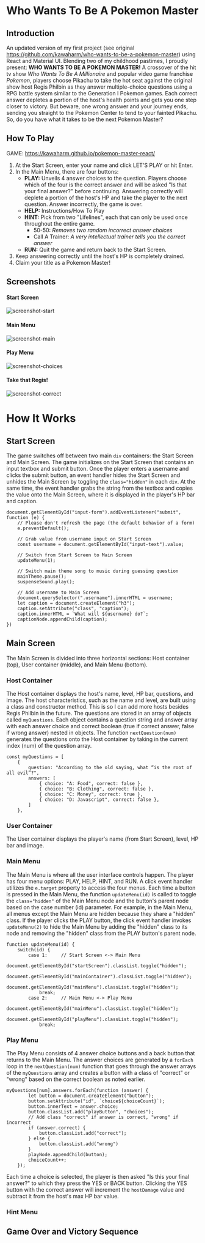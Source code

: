 # Who Wants To Be A Pokemon Master

## Introduction

An updated version of my first project (see original https://github.com/kawaharm/who-wants-to-be-a-pokemon-master) using React and Material UI. 
Blending two of my childhood pastimes, I proudly present: **WHO WANTS TO BE A POKEMON MASTER!** A crossover of the hit tv show _Who Wants To Be A Millionaire_ and popular video game franchise _Pokemon_, players choose Pikachu to take the hot seat against the original show host Regis Philbin as they answer multiple-choice questions using a RPG battle system similar to the Generation I Pokemon games. Each correct answer depletes a portion of the host's health points and gets you one step closer to victory. But beware, one wrong answer and your journey ends, sending you straight to the Pokemon Center to tend to your fainted Pikachu. So, do you have what it takes to be the next Pokemon Master?

## How To Play

GAME: https://kawaharm.github.io/pokemon-master-react/

1. At the Start Screen, enter your name and click LET'S PLAY or hit Enter.
2. In the Main Menu, there are four buttons:
   - **PLAY:** Unveils 4 answer choices to the question. Players choose which of the four is the correct answer and will be asked "Is that your final answer?" before continuing. Answering correctly will deplete a portion of the host's HP and take the player to the next question. Answer incorrectly, the game is over.
   - **HELP:** Instructions/How To Play
   - **HINT:** Pick from two "Lifelines", each that can only be used once throughout the entire game.
     - 50-50: _Removes two random incorrect answer choices_
     - Call A Trainer: _A very intellectual trainer tells you the correct answer_
   - **RUN:** Quit the game and return back to the Start Screen.
3. Keep answering correctly until the host's HP is completely drained.
4. Claim your title as a Pokemon Master!

## Screenshots

#### Start Screen

![screenshot-start](https://user-images.githubusercontent.com/92088326/141709071-b1ff93ae-0463-4554-a01c-d01676c0cfdb.jpg)

#### Main Menu

![screenshot-main](https://user-images.githubusercontent.com/92088326/141709079-39ee3cf2-720a-4042-8fc5-1e3521267440.jpg)

#### Play Menu

![screenshot-choices](https://user-images.githubusercontent.com/92088326/141709532-a30c5c68-79b1-4a70-a511-0b7a844b6784.jpg)

#### Take that Regis!

![screenshot-correct](https://user-images.githubusercontent.com/92088326/141709545-9bc2f53b-c321-4dc1-9954-da66e4e3735b.jpg)

# How It Works

## Start Screen

The game switches off between two main `div` containers: the Start Screen and Main Screen. The game initializes on the Start Screen that contains an input textbox and submit button. Once the player enters a username and clicks the submit button, an event handler hides the Start Screen and unhides the Main Screen by toggling the `class="hidden"` in each `div`. At the same time, the event handler grabs the string from the textbox and copies the value onto the Main Screen, where it is displayed in the player's HP bar and caption.

```
document.getElementById("input-form").addEventListener("submit", function (e) {
    // Please don't refresh the page (the default behavior of a form)
    e.preventDefault();

    // Grab value from username input on Start Screen
    const username = document.getElementById("input-text").value;

    // Switch from Start Screen to Main Screen
    updateMenu(1);

    // Switch main theme song to music during guessing question
    mainTheme.pause();
    suspenseSound.play();

    // Add username to Main Screen
    document.querySelector(".username").innerHTML = username;
    let caption = document.createElement("h3");
    caption.setAttribute("class", "caption");
    caption.innerHTML = `What will ${username} do?`;
    captionNode.appendChild(caption);
})
```

## Main Screen

The Main Screen is divided into three horizontal sections: Host container (top), User container (middle), and Main Menu (bottom).

### Host Container

The Host container displays the host's name, level, HP bar, questions, and image. The host characteristics, such as the name and level, are built using a class and constructor method. This is so I can add more hosts besides Regis Philbin in the future. The questions are stored in an array of objects called `myQuestions`. Each object contains a question string and answer array with each answer choice and correct boolean (true if correct answer, false if wrong answer) nested in objects. The function `nextQuestion(num)` generates the questions onto the Host container by taking in the current index (num) of the question array.

```
const myQuestions = [
    {
        question: "According to the old saying, what “is the root of all evil”?",
        answers: [
            { choice: "A: Food", correct: false },
            { choice: "B: Clothing", correct: false },
            { choice: "C: Money", correct: true },
            { choice: "D: Javascript", correct: false },
        ]
    },
```

### User Container

The User container displays the player's name (from Start Screen), level, HP bar and image.

### Main Menu

The Main Menu is where all the user interface controls happen. The player has four menu options: PLAY, HELP, HINT, and RUN. A click event handler utilizes the `e.target` property to access the four menus. Each time a button is pressed in the Main Menu, the function `updateMenu(id)` is called to toggle the `class="hidden"` of the Main Menu node and the button's parent node based on the case number (id) parameter. For example, in the Main Menu, all menus except the Main Menu are hidden because they share a "hidden" class. If the player clicks the PLAY button, the click event handler invokes `updateMenu(2)` to hide the Main Menu by adding the "hidden" class to its node and removing the "hidden" class from the PLAY button's parent node.

```
function updateMenu(id) {
    switch(id) {
        case 1:     // Start Screen <-> Main Menu
            document.getElementById("startScreen").classList.toggle("hidden");
            document.getElementById("mainContainer").classList.toggle("hidden");
            document.getElementById("mainMenu").classList.toggle("hidden");
            break;
        case 2:     // Main Menu <-> Play Menu
            document.getElementById("mainMenu").classList.toggle("hidden");
            document.getElementById("playMenu").classList.toggle("hidden");
            break;
```

### Play Menu

The Play Menu consists of 4 answer choice buttons and a back button that returns to the Main Menu. The answer choices are generated by a `forEach` loop in the `nextQuestion(num)` function that goes through the answer arrays of the `myQuestions` array and creates a button with a class of "correct" or "wrong" based on the correct boolean as noted earlier.

```
myQuestions[num].answers.forEach(function (answer) {
        let button = document.createElement("button");
        button.setAttribute("id", `choice${choiceCount}`);
        button.innerText = answer.choice;
        button.classList.add("playButton", "choices");
        // Add class "correct" if answer is correct, "wrong" if incorrect
        if (answer.correct) {
            button.classList.add("correct");
        } else {
            button.classList.add("wrong")
        }
        playNode.appendChild(button);
        choiceCount++;
    });
```

Each time a choice is selected, the player is then asked "Is this your final answer?" to which they press the YES or BACK button. Clicking the YES button with the correct answer will increment the `hostDamage` value and subtract it from the host's max HP bar value.

### Hint Menu

## Game Over and Victory Sequence
